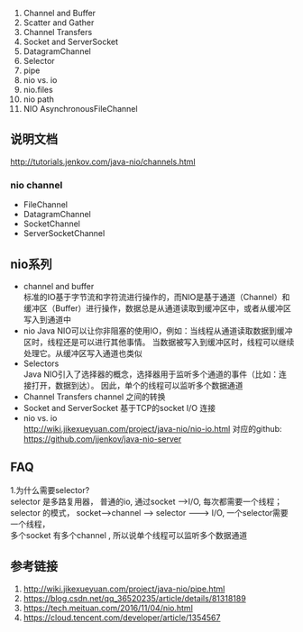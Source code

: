 1. Channel and Buffer
2. Scatter and Gather
3. Channel Transfers
4. Socket and ServerSocket
5. DatagramChannel
6. Selector
7. pipe
8. nio vs. io
9. nio.files
10. nio path
11. NIO AsynchronousFileChannel

##  说明文档
http://tutorials.jenkov.com/java-nio/channels.html

### nio channel 
-   FileChannel
-   DatagramChannel
-   SocketChannel
-   ServerSocketChannel

## nio系列
-   channel and buffer  
标准的IO基于字节流和字符流进行操作的，而NIO是基于通道（Channel）和缓冲区（Buffer）进行操作，数据总是从通道读取到缓冲区中，或者从缓冲区写入到通道中
-   nio 
Java NIO可以让你非阻塞的使用IO，例如：当线程从通道读取数据到缓冲区时，线程还是可以进行其他事情。
当数据被写入到缓冲区时，线程可以继续处理它。从缓冲区写入通道也类似
-   Selectors       
Java NIO引入了选择器的概念，选择器用于监听多个通道的事件（比如：连接打开，数据到达）。
因此，单个的线程可以监听多个数据通道
-   Channel Transfers
channel 之间的转换
-   Socket and ServerSocket
基于TCP的socket I/O 连接
-   nio vs. io      
http://wiki.jikexueyuan.com/project/java-nio/nio-io.html
对应的github: https://github.com/jjenkov/java-nio-server


##  FAQ
1.为什么需要selector?        
selector 是多路复用器， 普通的io, 通过socket -->I/O, 每次都需要一个线程；     
selector 的模式， socket-->channel --> selector ---> I/O, 一个selector需要一个线程，     
多个socket 有多个channel , 所以说单个线程可以监听多个数据通道     



## 参考链接
1.  http://wiki.jikexueyuan.com/project/java-nio/pipe.html
2.  https://blog.csdn.net/qq_36520235/article/details/81318189
3.  https://tech.meituan.com/2016/11/04/nio.html
4.  https://cloud.tencent.com/developer/article/1354567



